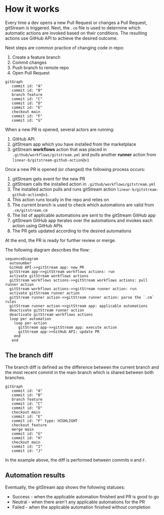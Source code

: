 # How it works

Every time a dev opens a new Pull Request or changes a Pull Request, gitStream is triggered. Next, the `.cm` file is used to determine which automatic actions are invoked based on their conditions. The resulting actions use GitHub API to achieve the desired outcome.

Next steps are common practice of changing code in repo:

1. Create a feature branch 
2. Commit changes  
3. Push branch to remote repo 
4. Open Pull Request 


```mermaid
gitGraph
   commit id: "A"
   commit id: "B"
   branch feature
   commit id: "C"
   commit id: "D"
   commit id: "E"
   checkout main
   commit id: "F"
   commit id: "G"
```

When a new PR is opened, several actors are running:

1. GitHub API
2. gitStream app which you have installed from the marketplace 
3. gitStream **workflows** action that was placed in `.github/workflows/gitstream.yml` and pulls another **runner** action from `linear-b/gitstream-github-action@v1`

Once a new PR is opened (or changed) the following process occurs:

1. gitStream gets event for the new PR 
2. gitStream calls the installed action in `.github/workflows/gitstream.yml`
3. The installed action pulls and runs gitStream action `linear-b/gitstream-github-action@v1`. 
4. This action runs locally in the repo and relies on 
5. The current branch is used to check which automations are valid from `.cm/gitstream.cm`
6. The list of applicable automations are sent to the gitStream GitHub app
7. gitStream GitHub app iterates over the automations and invokes each action using GitHub APIs
8. The PR gets updated according to the desired automations

At the end, the PR is ready for further review or merge.

The following diagram describes the flow:

<div class="flow-chart">

``` mermaid
sequenceDiagram
  autonumber
  GitHub API->>gitStream app: new PR
  gitStream app->>gitStream workflows actions: run 
  activate gitStream workflows actions
  gitStream workflows actions->>gitStream workflows actions: pull runner action
  gitStream workflows actions->>gitStream runner action: run
  activate gitStream runner action
  gitStream runner action->>gitStream runner action: parse the `.cm` rules
  gitStream runner action->>gitStream app: applicable automations
  deactivate gitStream runner action
  deactivate gitStream workflows actions
  loop per automation
    loop per action
      gitStream app->>gitStream app: execute action
      gitStream app->>GitHub API: update PR
    end
   end
```

</div>

## The branch diff

The branch diff is defined as the difference between the current branch and the most recent commit in the main branch which is shared between both branches.

```mermaid
gitGraph
   commit id: "A"
   commit id: "B"
   branch feature
   commit id: "C"
   commit id: "D"
   checkout main
   commit id: "E"
   commit id: "F" type: HIGHLIGHT
   checkout feature
   merge main
   commit id: "G"
   commit id: "H"
   checkout main
   commit id: "I"
   commit id: "J"
```

In the example above, the diff is performed between commits `H` and `F`.

## Automation results

Eventually, the gitStream app shows the following statuses:  

- Success - when the applicable automation finished and PR is good to go 
- Neutral - when there aren't any applicable automations for the PR
- Failed - when the applicable automation finished without completion